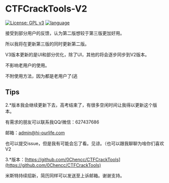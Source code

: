 # CTFCrackTools-V2
[![License: GPL v3](https://img.shields.io/badge/License-GPL%20v3-blue.svg)](https://raw.githubusercontent.com/0Chencc/CTFCrackTools/master/doc/LICENSE)
[![language](https://img.shields.io/badge/language-java-orange.svg)](https://github.com/0Chencc/CTFCrackTools/)

接受到部分用户的反馈，认为第二版想较于第三版更加好用。

所以我将在更新第三版的同时更新第二版。

V3版本更新的是UI和部分优化，除了UI，其他的将会逐步同步到V2版本。

不影响老用户的使用。

不附使用方法，因为都是老用户了(逃



## Tips

2.*版本我会继续更新下去，高考结束了，有很多空闲时间让我得以更新这个版本。

有需求的朋友可以联系我QQ/微信：627437686

邮箱：admin@hi-ourlife.com

也可以提交issue，但是我有可能会忘了看。见谅。（也可以跟我聊聊为啥你们喜欢V2

3.*版本：[https://github.com/0Chencc/CTFCrackTools](https://github.com/0Chencc/CTFCrackTools)

米斯特持续招新，简历同样可以发送至上诉邮箱。谢谢支持。
